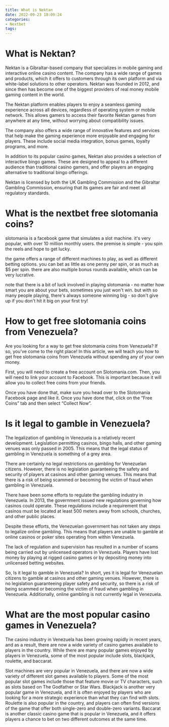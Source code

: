 ```yaml
---
title: What is Nektan
date: 2022-09-23 18:09:24
categories:
- Nextbet
tags:
---
```



#  What is Nektan?

Nektan is a Gibraltar-based company that specializes in mobile gaming and interactive online casino content. The company has a wide range of games and products, which it offers to customers through its own platform and via white-label solutions to other operators. Nektan was founded in 2012, and since then has become one of the biggest providers of real money mobile gaming content in the world.

The Nektan platform enables players to enjoy a seamless gaming experience across all devices, regardless of operating system or mobile network. This allows gamers to access their favorite Nektan games from anywhere at any time, without worrying about compatibility issues.

The company also offers a wide range of innovative features and services that help make the gaming experience more enjoyable and engaging for players. These include social media integration, bonus games, loyalty programs, and more.

In addition to its popular casino games, Nektan also provides a selection of interactive bingo games. These are designed to appeal to a different audience than traditional casino gamers, and offer players an engaging alternative to traditional bingo offerings.

Nektan is licensed by both the UK Gambling Commission and the Gibraltar Gambling Commission, ensuring that its games are fair and meet all regulatory standards.

#  What is the nextbet free slotomania coins?

slotomania is a facebook game that simulates a slot machine. it's very popular, with over 10 million monthly users. the premise is simple - you spin the reels and hope to get lucky.

the game offers a range of different machines to play, as well as different betting options. you can bet as little as one penny per spin, or as much as $5 per spin. there are also multiple bonus rounds available, which can be very lucrative.

note that there is a bit of luck involved in playing slotomania - no matter how smart you are about your bets, sometimes you just won't win. but with so many people playing, there's always someone winning big - so don't give up if you don't hit it big on your first try!

#  How to get free slotomania coins from Venezuela?

Are you looking for a way to get free slotomania coins from Venezuela? If so, you’ve come to the right place! In this article, we will teach you how to get free slotomania coins from Venezuela without spending any of your own money.

First, you will need to create a free account on Slotomania.com. Then, you will need to link your account to Facebook. This is important because it will allow you to collect free coins from your friends.

Once you have done that, make sure you head over to the Slotomania Facebook page and like it. Once you have done that, click on the “Free Coins” tab and then select “Collect Now”.

#  Is it legal to gamble in Venezuela?

The legalization of gambling in Venezuela is a relatively recent development. Legislation permitting casinos, bingo halls, and other gaming venues was only passed in 2005. This means that the legal status of gambling in Venezuela is something of a grey area.

There are certainly no legal restrictions on gambling for Venezuelan citizens. However, there is no legislation guaranteeing the safety and security of players at casinos and other gaming venues. This means that there is a risk of being scammed or becoming the victim of fraud when gambling in Venezuela.

There have been some efforts to regulate the gambling industry in Venezuela. In 2013, the government issued new regulations governing how casinos could operate. These regulations include a requirement that casinos must be located at least 500 meters away from schools, churches, and other public places.

Despite these efforts, the Venezuelan government has not taken any steps to legalize online gambling. This means that players are unable to gamble at online casinos or poker sites operating from within Venezuela.

The lack of regulation and supervision has resulted in a number of scams being carried out by unlicensed operators in Venezuela. Players have lost money by playing at rigged casino games or by depositing money into unlicensed betting websites.

So, Is it legal to gamble in Venezuela? In short, yes it is legal for Venezuelan citizens to gamble at casinos and other gaming venues. However, there is no legislation guaranteeing player safety and security, so there is a risk of being scammed or becoming the victim of fraud when gambling in Venezuela. Additionally, online gambling is not currently legal in Venezuela.

#  What are the most popular casino games in Venezuela?

The casino industry in Venezuela has been growing rapidly in recent years, and as a result, there are now a wide variety of casino games available to players in the country. While there are many popular games enjoyed by players in Venezuela, some of the most popular include slots, blackjack, roulette, and baccarat.

Slot machines are very popular in Venezuela, and there are now a wide variety of different slot games available to players. Some of the most popular slot games include those that feature movie or TV characters, such as slots based on The Godfather or Star Wars. Blackjack is another very popular game in Venezuela, and it is often enjoyed by players who are looking for a more strategic experience than what they can find with slots. Roulette is also popular in the country, and players can often find versions of the game that offer both single-zero and double-zero variants. Baccarat is another classic casino game that is popular in Venezuela, and it offers players a chance to bet on two different outcomes at the same time.
